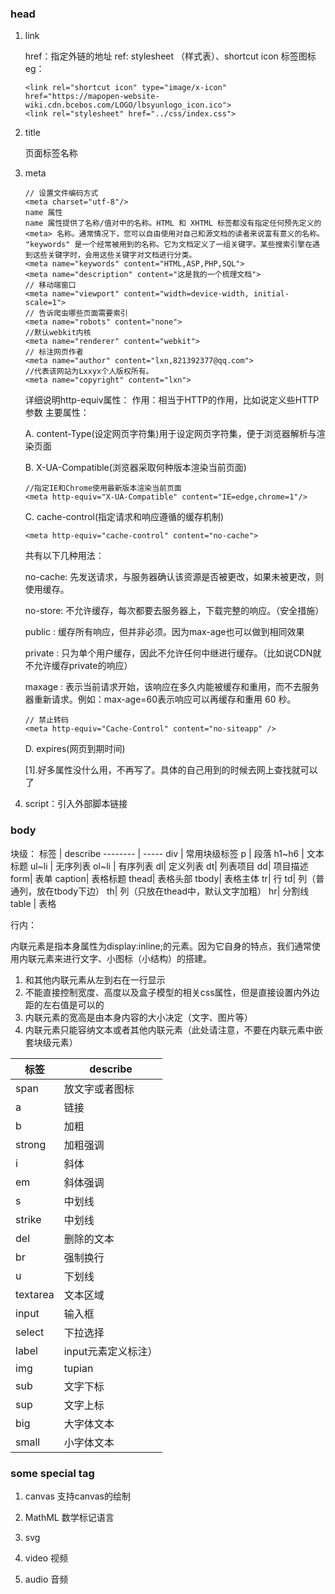 ### head
1. link 

    href：指定外链的地址
    ref: stylesheet （样式表）、shortcut icon 标签图标
    eg：
    ```
    <link rel="shortcut icon" type="image/x-icon" href="https://mapopen-website-wiki.cdn.bcebos.com/LOGO/lbsyunlogo_icon.ico">
    <link rel="stylesheet" href="../css/index.css">
    ```
2. title 
   
   页面标签名称
3. meta
    ```
    // 设置文件编码方式
    <meta charset="utf-8"/>
    name 属性
    name 属性提供了名称/值对中的名称。HTML 和 XHTML 标签都没有指定任何预先定义的 <meta> 名称。通常情况下，您可以自由使用对自己和源文档的读者来说富有意义的名称。
    "keywords" 是一个经常被用到的名称。它为文档定义了一组关键字。某些搜索引擎在遇到这些关键字时，会用这些关键字对文档进行分类。
    <meta name="keywords" content="HTML,ASP,PHP,SQL">
    <meta name="description" content="这是我的一个梳理文档">
    // 移动端窗口
    <meta name="viewport" content="width=device-width, initial-scale=1">
    // 告诉爬虫哪些页面需要索引
    <meta name="robots" content="none">
    //默认webkit内核
    <meta name="renderer" content="webkit"> 
    // 标注网页作者
    <meta name="author" content="lxn,821392377@qq.com">
    //代表该网站为Lxxyx个人版权所有。
    <meta name="copyright" content="lxn">
    ```

    详细说明http-equiv属性：
    作用：相当于HTTP的作用，比如说定义些HTTP参数
    主要属性：

    A. content-Type(设定网页字符集)用于设定网页字符集，便于浏览器解析与渲染页面

    B. X-UA-Compatible(浏览器采取何种版本渲染当前页面)

    ```
    //指定IE和Chrome使用最新版本渲染当前页面
    <meta http-equiv="X-UA-Compatible" content="IE=edge,chrome=1"/>
    ```
    C. cache-control(指定请求和响应遵循的缓存机制)
    ```
    <meta http-equiv="cache-control" content="no-cache">
    ```
    共有以下几种用法：

    no-cache: 先发送请求，与服务器确认该资源是否被更改，如果未被更改，则使用缓存。

    no-store: 不允许缓存，每次都要去服务器上，下载完整的响应。（安全措施）

    public : 缓存所有响应，但并非必须。因为max-age也可以做到相同效果

    private : 只为单个用户缓存，因此不允许任何中继进行缓存。（比如说CDN就不允许缓存private的响应）

    maxage : 表示当前请求开始，该响应在多久内能被缓存和重用，而不去服务器重新请求。例如：max-age=60表示响应可以再缓存和重用 60 秒。
    ```
    // 禁止转码
    <meta http-equiv="Cache-Control" content="no-siteapp" />
    ```
    D. expires(网页到期时间)

   [1].好多属性没什么用，不再写了。具体的自己用到的时候去网上查找就可以了
4. script：引入外部脚本链接

### body
块级：
标签     | describe
-------- | -----
div  | 常用块级标签
p  | 段落
h1~h6  | 文本标题
ul~li | 无序列表
ol~li | 有序列表
dl| 定义列表
dt| 列表项目
dd| 项目描述
form| 表单
caption| 表格标题
thead| 表格头部
tbody| 表格主体
tr| 行
td| 列（普通列，放在tbody下边）
th| 列（只放在thead中，默认文字加粗）
hr| 分割线
table | 表格

行内：

内联元素是指本身属性为display:inline;的元素。因为它自身的特点，我们通常使用内联元素来进行文字、小图标（小结构）的搭建。

1. 和其他内联元素从左到右在一行显示
2. 不能直接控制宽度、高度以及盒子模型的相关css属性，但是直接设置内外边距的左右值是可以的
3. 内联元素的宽高是由本身内容的大小决定（文字、图片等）
4. 内联元素只能容纳文本或者其他内联元素（此处请注意，不要在内联元素中嵌套块级元素）

标签     | describe
-------- | -----
span  | 放文字或者图标
a  | 链接
b | 加粗
strong | 加粗强调
i | 斜体
em| 斜体强调
s| 中划线
strike| 中划线
del| 删除的文本
br| 强制换行
u| 下划线
textarea| 文本区域
input| 输入框
select| 下拉选择
label| input元素定义标注）
img| tupian
sub | 文字下标
sup | 文字上标
big | 大字体文本
small | 小字体文本


### some special tag
1. canvas  支持canvas的绘制
 
2. MathML 数学标记语言
3. svg
4. video 视频
5. audio 音频